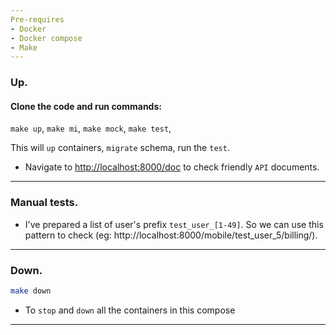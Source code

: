 ```yaml
---
Pre-requires
- Docker
- Docker compose
- Make
---
```

### Up.
#### Clone the code and run commands:

`make up`,
`make mi`,
`make mock`,
`make test`,


This will `up` containers, `migrate` schema, run the `test`. 

+ Navigate to [http://localhost:8000/doc](http://localhost:8000/doc) to check friendly `API` documents.
---
### Manual tests.
- I've prepared a list of user's prefix `test_user_[1-49]`. So we can use this pattern to check (eg: http://localhost:8000/mobile/test_user_5/billing/).
---
### Down.
```bash
make down
```
- To `stop` and `down` all the containers in this compose
---